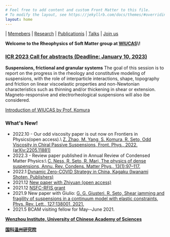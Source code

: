 ```yaml
---
# Feel free to add content and custom Front Matter to this file.
# To modify the layout, see https://jekyllrb.com/docs/themes/#overriding-theme-defaults
layout: home
---
```

| [Memebers](1members.md) | [Research](2research.md) | [Publicationis](4publications.md) | [Talks](5talks.md) | [Join us](6joinus.md)

**Welcome to the Rheophysics of Soft Matter group at [WIUCAS](http://english.wiucas.ac.cn)\\!**

### [ICR 2023 Call for abstracts (Deadline: January 10, 2023)](http://www.icr2023.com)
>
**Suspensions, frictional and granular systems**
The goal of this session is to report on the progress in the rheology and constitutive modeling of suspensions, with the role of interparticle interactions, shape, topography and friction on linear viscoelastic properties and non-Newtonian characteristics such as thinning and/or thickening in shear or extension. Magneto-responsive  and electrorheological suspensions will also ibe considered.


[Introduction of WIUCAS by Prof. Komura](https://youtu.be/akAe0qse_3s)


### **What's New!**


- 2022.10 - Our odd viscosity paper is out now on Frontiers in Physics(open access).\\
[Z. Zhao, M. Yang, S. Komura, R. Seto, Odd Viscosity in Chiral Passive Suspensions, Front. Phys., 2022.](https://www.frontiersin.org/articles/10.3389/fphy.2022.951465/abstract)[(arXiv:2205.11881)](https://arxiv.org/abs/2205.11881)
- 2022.3 - Review paper published in Annual Review of Condensed Matter Physics:\\
[C. Ness, R. Seto, R. Mari, The physics of dense suspensions, Annu. Rev. Condens. Matter Phys., 13(1):97–117.](https://doi.org/10.1146/annurev-conmatphys-031620-105938)
- 2022.1 [Dynamic Zero-COVID Strategy in China, Kagaku (Iwanami Shoten, Publishers)](/assets/pdf/Kagaku_202201_Seto_etal.pdf)
- 2021.12 [New paper with Zhiyuan (open access)](https://doi.org/10.1103/PhysRevResearch.3.043229)
- 2021.12 [NSFC-RFIS grant](http://www.wiucas.ac.cn/news/2021/1094.html)
- 2021.9 New paper with Giulio: [G. G. Giusteri, R. Seto, Shear jamming and fragility of suspensions in a continuum model with elastic constraints, Phys. Rev. Lett., 127:138001, 2021.](https://doi.org/10.1103/PhysRevLett.127.138001) 
- 2021.5 BCAM visiting fellow for May--June 2021.


[**Wenzhou Institute, University of Chinese Academy of Sciences**](http://english.wiucas.ac.cn)

[**国科温州研究院**](http://www.wiucas.ac.cn)
